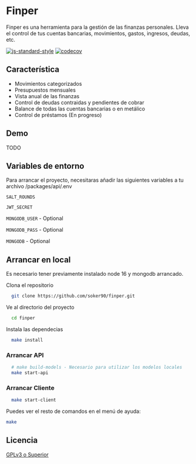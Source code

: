 # Finper

Finper es una herramienta para la gestión de las finanzas personales. Lleva el control de tus cuentas bancarias, movimientos, gastos, ingresos, deudas, etc.

[![js-standard-style](https://img.shields.io/badge/code%20style-standard-brightgreen.svg)](http://standardjs.com)
[![codecov](https://codecov.io/gh/soker90/finper/branch/master/graph/badge.svg?token=gWKDyCALuU)](https://codecov.io/gh/soker90/finper)

## Característica

- Movimientos categorizados
- Presupuestos mensuales
- Vista anual de las finanzas
- Control de deudas contraidas y pendientes de cobrar
- Balance de todas las cuentas bancarias o en metálico
- Control de préstamos (En progreso)

## Demo

TODO

## Variables de entorno

Para arrancar el proyecto, necesitaras añadir las siguientes variables a tu archivo /packages/api/.env

`SALT_ROUNDS`

`JWT_SECRET`

`MONGODB_USER` - Optional

`MONGODB_PASS` - Optional

`MONGODB` - Optional

## Arrancar en local

Es necesario tener previamente instalado node 16 y mongodb arrancado.

Clona el repositorio

```bash
  git clone https://github.com/soker90/finper.git
```

Ve al directorio del proyecto

```bash
  cd finper
```

Instala las dependecias

```bash
  make install
```

### Arrancar API
```bash
  # make build-models - Necesario para utilizar los modelos locales
  make start-api
```

### Arrancar Cliente
```bash
  make start-client
```

Puedes ver el resto de comandos en el menú de ayuda: 
```bash
make
```

## Licencia

[GPLv3 o Superior](https://github.com/soker90/finper/blob/master/LICENSE)


